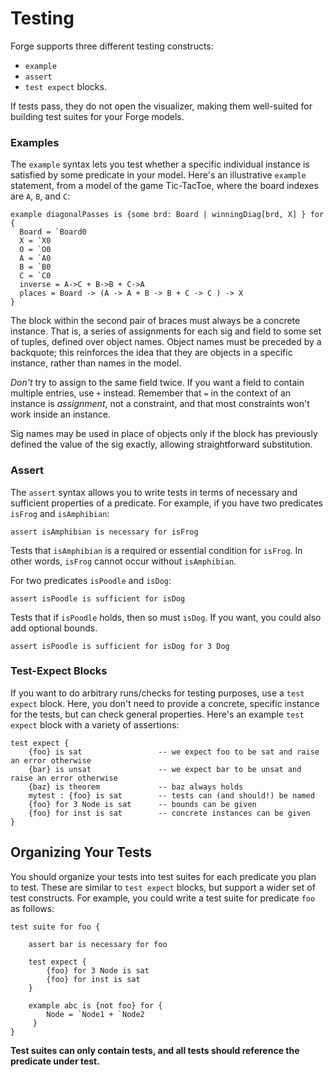 # Testing

Forge supports three different testing constructs:

- `example`
- `assert`
- `test expect` blocks.

If tests pass, they do not open the visualizer, making them well-suited for building test suites for your Forge models.

### Examples

The `example` syntax lets you test whether a specific individual instance is satisfied by some predicate in your model. Here's an illustrative `example` statement, from a model of the game Tic-TacToe, where the board indexes are `A`, `B`, and `C`:

```
example diagonalPasses is {some brd: Board | winningDiag[brd, X] } for {
  Board = `Board0
  X = `X0
  O = `O0
  A = `A0
  B = `B0
  C = `C0
  inverse = A->C + B->B + C->A
  places = Board -> (A -> A + B -> B + C -> C ) -> X
}
```

The block within the second pair of braces must always be a concrete instance. That is, a series of assignments for each sig and field to some set of tuples, defined over object names. Object names must be preceded by a backquote; this reinforces the idea that they are objects in a specific instance, rather than names in the model.

_Don't_ try to assign to the same field twice. If you want a field to contain multiple entries, use `+` instead. Remember that `=` in the context of an instance is _assignment_, not a constraint, and that most constraints won't work inside an instance.

Sig names may be used in place of objects only if the block has previously defined the value of the sig exactly, allowing straightforward substitution.

### Assert

The `assert` syntax allows you to write tests in terms of necessary and sufficient properties of a predicate. For example, if you have two predicates `isFrog` and `isAmphibian`:

```
assert isAmphibian is necessary for isFrog
```

Tests that `isAmphibian` is a required or essential condition for `isFrog`. In other words, `isFrog` cannot occur without `isAmphibian`.

For two predicates `isPoodle` and `isDog`:

```
assert isPoodle is sufficient for isDog
```

Tests that if `isPoodle` holds, then so must `isDog`. If you want, you could also add optional bounds.

```
assert isPoodle is sufficient for isDog for 3 Dog
```

### Test-Expect Blocks

If you want to do arbitrary runs/checks for testing purposes, use a `test expect` block. Here, you don't need to provide a concrete, specific instance for the tests, but can check general properties. Here's an example `test expect` block with a variety of assertions:

```
test expect {
    {foo} is sat                 -- we expect foo to be sat and raise an error otherwise
    {bar} is unsat               -- we expect bar to be unsat and raise an error otherwise
    {baz} is theorem             -- baz always holds
    mytest : {foo} is sat        -- tests can (and should!) be named
    {foo} for 3 Node is sat      -- bounds can be given
    {foo} for inst is sat        -- concrete instances can be given
}
```

<!-- ### Interaction with Check-ex-spec

~~If you are using a version of Forge that supports Check-ex-spec, and are working on a Check-ex-spec assignment, both of these two forms will be recognized by Check-ex-spec as providing a concrete test. However, not all assignments are supported by Check-ex-spec; see writeups for more details.~~ -->

## Organizing Your Tests

You should organize your tests into test suites for each predicate you plan to test. These are similar to `test expect` blocks, but support a wider set of test constructs. For example, you could write a test suite for predicate `foo` as follows:

```
test suite for foo {

    assert bar is necessary for foo

    test expect {
        {foo} for 3 Node is sat
        {foo} for inst is sat
    }

    example abc is {not foo} for {
        Node = `Node1 + `Node2
     }
}
```

**Test suites can only contain tests, and all tests should reference the predicate under test.**

